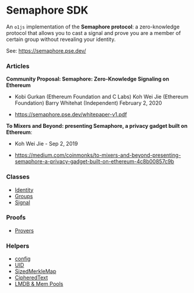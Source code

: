 # Semaphore SDK

An `o1js` implementation of the **Semaphore protocol**: a zero-knowledge protocol that allows you to cast a signal and prove you are a member of  certain group without revealing your identity.

See: https://semaphore.pse.dev/

### Articles

**Community Proposal:
Semaphore: Zero-Knowledge Signaling on Ethereum**

- Kobi Gurkan (Ethereum Foundation and C Labs) 
  Koh Wei Jie (Ethereum Foundation)
  Barry Whitehat (Independent)
  February 2, 2020

- https://semaphore.pse.dev/whitepaper-v1.pdf

**To Mixers and Beyond: presenting Semaphore, a privacy gadget built on Ethereum**: 

- Koh Wei Jie - Sep 2, 2019

- https://medium.com/coinmonks/to-mixers-and-beyond-presenting-semaphore-a-privacy-gadget-built-on-ethereum-4c8b00857c9b

### Classes

- [Identity](./docs/identity.md)
- [Groups](./docs/groups.md)
- [Signal](./docs/signal.md)

### Proofs

- [Provers](./docs/prover.md)

### Helpers

- [config](./src/config.ts)
- [UID](./src/uid.ts)
- [SizedMerkleMap](./src/merkles.ts)
- [CipheredText](./src/encryption.ts)
- [LMDB & Mem Pools](./src/kvs-pool.ts)
